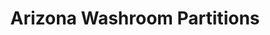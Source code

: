 ---
title: "Arizona Washroom Partitions"
url: /phoenix/arizona-washroom-partitions/
shop: bathroom
---